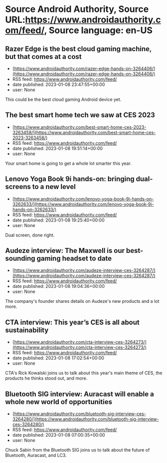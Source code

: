 # Source Android Authority, Source URL:https://www.androidauthority.com/feed/, Source language: en-US

## Razer Edge is the best cloud gaming machine, but that comes at a cost
 - [https://www.androidauthority.com/razer-edge-hands-on-3264406/](https://www.androidauthority.com/razer-edge-hands-on-3264406/)
 - RSS feed: https://www.androidauthority.com/feed/
 - date published: 2023-01-08 23:47:55+00:00
 - user: None

This could be the best cloud gaming Android device yet.

## The best smart home tech we saw at CES 2023
 - [https://www.androidauthority.com/best-smart-home-ces-2023-3263458/](https://www.androidauthority.com/best-smart-home-ces-2023-3263458/)
 - RSS feed: https://www.androidauthority.com/feed/
 - date published: 2023-01-08 19:51:14+00:00
 - user: None

Your smart home is going to get a whole lot smarter this year.

## Lenovo Yoga Book 9i hands-on: bringing dual-screens to a new level
 - [https://www.androidauthority.com/lenovo-yoga-book-9i-hands-on-3262633/](https://www.androidauthority.com/lenovo-yoga-book-9i-hands-on-3262633/)
 - RSS feed: https://www.androidauthority.com/feed/
 - date published: 2023-01-08 19:25:40+00:00
 - user: None

Dual screen, done right.

## Audeze interview: The Maxwell is our best-sounding gaming headset to date
 - [https://www.androidauthority.com/audeze-interview-ces-3264287/](https://www.androidauthority.com/audeze-interview-ces-3264287/)
 - RSS feed: https://www.androidauthority.com/feed/
 - date published: 2023-01-08 19:04:36+00:00
 - user: None

The company's founder shares details on Audeze's new products and a lot more.

## CTA interview: This year’s CES is all about sustainability
 - [https://www.androidauthority.com/cta-interview-ces-3264273/](https://www.androidauthority.com/cta-interview-ces-3264273/)
 - RSS feed: https://www.androidauthority.com/feed/
 - date published: 2023-01-08 17:02:54+00:00
 - user: None

CTA's Rick Kowalski joins us to talk about this year's main theme of CES, the products he thinks stood out, and more.

## Bluetooth SIG interview: Auracast will enable a whole new world of opportunities
 - [https://www.androidauthority.com/bluetooth-sig-interview-ces-3264280/](https://www.androidauthority.com/bluetooth-sig-interview-ces-3264280/)
 - RSS feed: https://www.androidauthority.com/feed/
 - date published: 2023-01-08 07:00:35+00:00
 - user: None

Chuck Sabin from the Bluetooth SIG joins us to talk about the future of Bluetooth, Auracast, and LC3.
